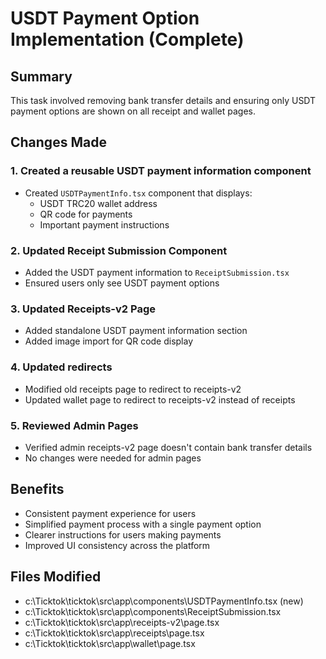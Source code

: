 # USDT Payment Option Implementation (Complete)

## Summary
This task involved removing bank transfer details and ensuring only USDT payment options are shown on all receipt and wallet pages.

## Changes Made

### 1. Created a reusable USDT payment information component
- Created `USDTPaymentInfo.tsx` component that displays:
  - USDT TRC20 wallet address
  - QR code for payments
  - Important payment instructions

### 2. Updated Receipt Submission Component
- Added the USDT payment information to `ReceiptSubmission.tsx`
- Ensured users only see USDT payment options

### 3. Updated Receipts-v2 Page
- Added standalone USDT payment information section
- Added image import for QR code display

### 4. Updated redirects
- Modified old receipts page to redirect to receipts-v2
- Updated wallet page to redirect to receipts-v2 instead of receipts

### 5. Reviewed Admin Pages
- Verified admin receipts-v2 page doesn't contain bank transfer details
- No changes were needed for admin pages

## Benefits
- Consistent payment experience for users
- Simplified payment process with a single payment option
- Clearer instructions for users making payments
- Improved UI consistency across the platform

## Files Modified
- c:\Ticktok\ticktok\src\app\components\USDTPaymentInfo.tsx (new)
- c:\Ticktok\ticktok\src\app\components\ReceiptSubmission.tsx
- c:\Ticktok\ticktok\src\app\receipts-v2\page.tsx
- c:\Ticktok\ticktok\src\app\receipts\page.tsx
- c:\Ticktok\ticktok\src\app\wallet\page.tsx
